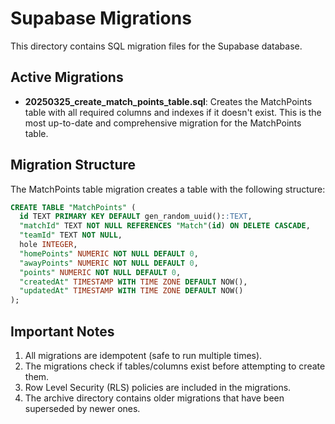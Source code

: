 # Supabase Migrations

This directory contains SQL migration files for the Supabase database.

## Active Migrations

- **20250325_create_match_points_table.sql**: Creates the MatchPoints table with all required columns and indexes if it doesn't exist. This is the most up-to-date and comprehensive migration for the MatchPoints table.

## Migration Structure

The MatchPoints table migration creates a table with the following structure:

```sql
CREATE TABLE "MatchPoints" (
  id TEXT PRIMARY KEY DEFAULT gen_random_uuid()::TEXT,
  "matchId" TEXT NOT NULL REFERENCES "Match"(id) ON DELETE CASCADE,
  "teamId" TEXT NOT NULL,
  hole INTEGER,
  "homePoints" NUMERIC NOT NULL DEFAULT 0,
  "awayPoints" NUMERIC NOT NULL DEFAULT 0,
  "points" NUMERIC NOT NULL DEFAULT 0,
  "createdAt" TIMESTAMP WITH TIME ZONE DEFAULT NOW(),
  "updatedAt" TIMESTAMP WITH TIME ZONE DEFAULT NOW()
);
```

## Important Notes

1. All migrations are idempotent (safe to run multiple times).
2. The migrations check if tables/columns exist before attempting to create them.
3. Row Level Security (RLS) policies are included in the migrations.
4. The archive directory contains older migrations that have been superseded by newer ones.
